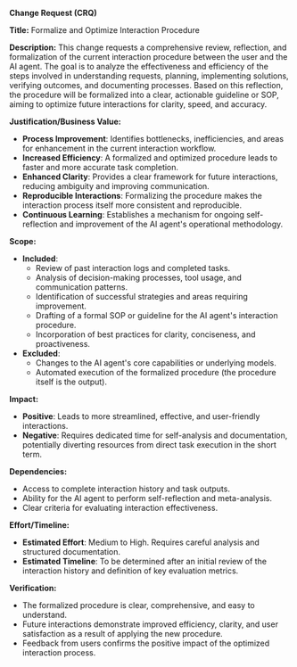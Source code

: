 **Change Request (CRQ)**

**Title:** Formalize and Optimize Interaction Procedure

**Description:**
This change requests a comprehensive review, reflection, and formalization of the current interaction procedure between the user and the AI agent. The goal is to analyze the effectiveness and efficiency of the steps involved in understanding requests, planning, implementing solutions, verifying outcomes, and documenting processes. Based on this reflection, the procedure will be formalized into a clear, actionable guideline or SOP, aiming to optimize future interactions for clarity, speed, and accuracy.

**Justification/Business Value:**
*   **Process Improvement**: Identifies bottlenecks, inefficiencies, and areas for enhancement in the current interaction workflow.
*   **Increased Efficiency**: A formalized and optimized procedure leads to faster and more accurate task completion.
*   **Enhanced Clarity**: Provides a clear framework for future interactions, reducing ambiguity and improving communication.
*   **Reproducible Interactions**: Formalizing the procedure makes the interaction process itself more consistent and reproducible.
*   **Continuous Learning**: Establishes a mechanism for ongoing self-reflection and improvement of the AI agent's operational methodology.

**Scope:**
*   **Included**:
    *   Review of past interaction logs and completed tasks.
    *   Analysis of decision-making processes, tool usage, and communication patterns.
    *   Identification of successful strategies and areas requiring improvement.
    *   Drafting of a formal SOP or guideline for the AI agent's interaction procedure.
    *   Incorporation of best practices for clarity, conciseness, and proactiveness.
*   **Excluded**:
    *   Changes to the AI agent's core capabilities or underlying models.
    *   Automated execution of the formalized procedure (the procedure itself is the output).

**Impact:**
*   **Positive**: Leads to more streamlined, effective, and user-friendly interactions.
*   **Negative**: Requires dedicated time for self-analysis and documentation, potentially diverting resources from direct task execution in the short term.

**Dependencies:**
*   Access to complete interaction history and task outputs.
*   Ability for the AI agent to perform self-reflection and meta-analysis.
*   Clear criteria for evaluating interaction effectiveness.

**Effort/Timeline:**
*   **Estimated Effort**: Medium to High. Requires careful analysis and structured documentation.
*   **Estimated Timeline**: To be determined after an initial review of the interaction history and definition of key evaluation metrics.

**Verification:**
*   The formalized procedure is clear, comprehensive, and easy to understand.
*   Future interactions demonstrate improved efficiency, clarity, and user satisfaction as a result of applying the new procedure.
*   Feedback from users confirms the positive impact of the optimized interaction process.
